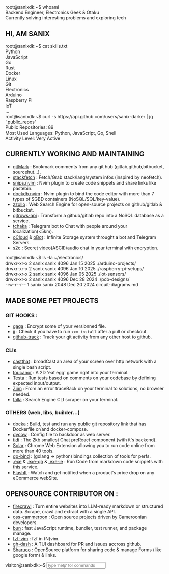 <nav id="index">
<div class="terminal-section">
    <div class="command-line">
        <span class="prompt">root@sanixdk:~$</span>
        <span class="command">whoami</span>
    </div>
    <div class="output">
        <span class="status-indicator status-online"></span>Backend Engineer, Electronics Geek & Otaku<br>
        <span class="status-indicator status-busy"></span>Currently solving interesting problems and exploring tech
    </div>
</div>

<h1 class='typing'> HI, AM SANIX </h1>

<div class="terminal-section">
    <div class="command-line">
        <span class="prompt">root@sanixdk:~$</span>
        <span class="command">cat skills.txt</span>
    </div>
    <div class="output">
        <div class="skills-grid">
            <div class="skill-item">Python</div>
            <div class="skill-item">JavaScript</div>
            <div class="skill-item">Go</div>
            <div class="skill-item">Rust</div>
            <div class="skill-item">Docker</div>
            <div class="skill-item">Linux</div>
            <div class="skill-item">Git</div>
            <div class="skill-item">Electronics</div>
            <div class="skill-item">Arduino</div>
            <div class="skill-item">Raspberry Pi</div>
            <div class="skill-item">IoT</div>
            <div class="skill-item">...</div>
        </div>
    </div>
</div>

<div class="terminal-section">
    <div class="command-line">
        <span class="prompt">root@sanixdk:~$</span>
        <span class="command">curl -s https://api.github.com/users/sanix-darker | jq '.public_repos'</span>
    </div>
    <div class="output">
        Public Repositories: 89<br>
        Most Used Languages: Python, JavaScript, Go, Shell<br>
        <div class="progress-bar">
            <div class="progress-fill" style="width: 92%;"></div>
        </div>
        Activity Level: Very Active
    </div>
</div>

<h2>CURRENTLY WORKING AND MAINTAINING</h2>
<ul>
<li><a href="https://github.com/Sanix-Darker/gitmark">gitMark</a> : Bookmark comments from any git hub (gitlab,github,bitbucket, sourcehut...).</li>
<li><a href="https://github.com/Sanix-Darker/stackfetch">stackfetch</a> : Fetch/Grab stack/lang/system infos (inspired by neofetch).</li>
<li><a href="https://github.com/Sanix-Darker/snips.nvim">snips.nvim</a> : Nvim plugin to create code snippets and share links like pastebin.</li>
<li><a href="https://github.com/Sanix-Darker/dockdb.nvim">dockdb.nvim</a> : Nvim plugin to bind the code editor with more than 7 types of SGBD containers (NoSQL/SQL/key-value).</li>
<li><a href="https://github.com/Sanix-Darker/zzollo">zzollo</a> : Web Search Engine for open-source projects on github/gitlab & bitbucket.</li>
<li><a href="https://github.com/Sanix-Darker/gitrowspack-api">gitrows-api</a> : Transform a github/gitlab repo into a NoSQL database as a service.</li>
<li><a href="https://github.com/Sanix-Darker/tchaka">tchaka</a> : Telegram bot to Chat with people around your localization(&lt;5km).</li>
<li><a href="https://github.com/Sanix-Darker/ocloud">oCloud</a> & <a href="https://github.com/Sanix-Darker/obot">oBot</a> : Infinite Storage system throught a bot and Telegram Servers.</li>
<li><a href="https://github.com/sanix-darker/s2c">s2c</a> : Secret video(ASCII)/audio chat in your terminal with encryption.</li>
</ul>

<div class="terminal-section">
    <div class="command-line">
        <span class="prompt">root@sanixdk:~$</span>
        <span class="command">ls -la ~/electronics/</span>
    </div>
    <div class="output">
        drwxr-xr-x 2 sanix sanix 4096 Jan 15 2025 ./arduino-projects/<br>
        drwxr-xr-x 2 sanix sanix 4096 Jan 10 2025 ./raspberry-pi-setups/<br>
        drwxr-xr-x 2 sanix sanix 4096 Jan 05 2025 ./iot-sensors/<br>
        drwxr-xr-x 2 sanix sanix 4096 Dec 28 2024 ./pcb-designs/<br>
        -rw-r--r-- 1 sanix sanix 2048 Dec 20 2024 circuit-diagrams.md
    </div>
</div>

<h2>MADE SOME <strong>PET</strong> PROJECTS</h2>
<h3>GIT HOOKS :</h3>
<ul>
<li><a href="https://github.com/Sanix-Darker/gaga">gaga</a> : Encrypt some of your versionned file.</li>
<li><a href="https://github.com/sanix-darker/ii">ii</a> : Check if you have to run <code>xxx install</code> after a pull or checkout.</li>
<li><a href="https://github.com/sanix-darker/github-track">github-track</a> : Track your git activity from any other host to github.</li>
</ul>
<h3>CLIs</h3>
<ul>
<li><a href="https://github.com/Sanix-Darker/castthat">castthat</a> : broadCast an area of your screen over http network with a single bash script.</li>
<li><a href="https://github.com/Sanix-Darker/toucanor">toucanor</a> : A 2D 'eat egg' game right into your terminal.</li>
<li><a href="https://github.com/Sanix-Darker/testa">Testa</a> : Run tests based on comments on your codebase by defining expected input/output.</li>
<li><a href="https://github.com/Sanix-Darker/ziim">Ziim</a> : From an error traceBack on your terminal to solutions, no browser needed.</li>
<li><a href="https://github.com/Sanix-Darker/falla">falla</a> : Search Engine CLI scraper on your terminal.</li>
</ul>
<h3>OTHERS (web, libs, builder...)</h3>
<ul>
<li><a href="https://github.com/Sanix-Darker/docka">docka</a> : Build, test and run any public git repository link that has Dockerfile or/and docker-compose.</li>
<li><a href="https://github.com/Sanix-Darker/dycow">dycow</a> : Config file to backdoor as web server.</li>
<li><a href="https://github.com/Sanix-Darker/tidi">tidi</a> : The 2kb smallest Chat preReact component (with it's backend).</li>
<li><a href="https://github.com/Sanix-Darker/solar">Solar</a> : Chrome Web Extension allowing you to run code online from more than 40 tools.</li>
<li><a href="https://github.com/Sanix-Darker/go_bind">go-bind</a> : (golang -> python) bindings collection of tools for perfs.</li>
<li><a href="https://github.com/Sanix-Darker/.exe">.exe</a> & <a href="https://github.com/Sanix-Darker/d-exe-action">.exe-gh</a> & <a href="https://github.com/Sanix-Darker/d-exe-action-example">.exe-ie</a> : Run Code from markdown code snippets with this service.</li>
<li><a href="https://github.com/Sanix-Darker/flashit">FlashIt</a> : Watch and get notified when a product's price drop on any eCommerce webSite.</li>
</ul>

<h2>OPENSOURCE CONTRIBUTOR ON :</h2>
<ul>
<li><a href="https://github.com/mendableai/firecrawl">firecrawl</a> : Turn entire websites into LLM-ready markdown or structured data. Scrape, crawl and extract with a single API.</li>
<li><a href="https://github.com/osscameroon">oss-cammeroon</a> :  Open source projects driven by Cameroonian developers.</li>
<li><a href="https://github.com/oven-sh/bun">bun</a> : fast JavaScript runtime, bundler, test runner, and package manage.</li>
<li><a href="https://github.com/junegunn/fzf.vim">fzf-vim</a> : fzf in (N)vim.</li>
<li><a href="https://github.com/dlvhdr/gh-dash">gh-dash</a> : A TUI dashboard for PR and issues accross github.</li>
<li><a href="https://github.com/ln-dev7/sharuco">Sharuco</a> : OpenSource platform for sharing code & manage Forms (like google form) & links.</li>
</ul>

<div class="interactive-terminal">
    <div class="command-line">
        <span class="prompt">visitor@sanixdk:~$</span>
        <input type="text" class="terminal-input" id="terminalInput" placeholder="type 'help' for commands" autocomplete="off">
    </div>
    <div id="terminalOutput"></div>
</div>

<script>
    // Interactive Terminal
    const terminalInput = document.getElementById('terminalInput');
    const terminalOutput = document.getElementById('terminalOutput');

    const commands = {
        help: 'Available commands: help, about, skills, projects, electronics, contact, clear, whoami, uptime',
        about: 'Backend Engineer passionate about solving interesting problems, building tools, and exploring electronics.',
        skills: 'Python, JavaScript, Go, Rust, Docker, Linux, Neovim, Git, Electronics, Arduino, Raspberry Pi, IoT',
        projects: 'gitMark, stackfetch, snips.nvim, dockdb.nvim, zzollo, gitrows-api, tchaka, oCloud/oBot, s2c',
        electronics: 'Arduino projects, Raspberry Pi setups, IoT sensors, PCB designs, circuit prototyping',
        contact: 'GitHub: github.com/sanix-darker | Telegram: @sanixdarker | Email: s4nixdk@gmail.com',
        clear: '',
        whoami: 'sanix - Backend Engineer, Electronics Geek & Otaku',
        uptime: 'System uptime: Always learning, always building'
    };

    if (terminalInput) {
        terminalInput.addEventListener('keypress', function(e) {
            if (e.key === 'Enter') {
                const command = this.value.trim().toLowerCase();
                const output = document.createElement('div');
                output.style.marginBottom = '10px';
                output.style.color = 'var(--text-secondary)';

                if (command === 'clear') {
                    terminalOutput.innerHTML = '';
                } else if (commands[command]) {
                    output.innerHTML = `<span style="color: var(--text-muted);">visitor@sanixdk:~$</span> ${this.value}<br>${commands[command]}`;
                    terminalOutput.appendChild(output);
                } else if (command) {
                    output.innerHTML = `<span style="color: var(--text-muted);">visitor@sanixdk:~$</span> ${this.value}<br><span style="color: var(--text-muted);">command not found: ${command}</span>`;
                    terminalOutput.appendChild(output);
                }

                this.value = '';
                terminalOutput.scrollTop = terminalOutput.scrollHeight;
            }
        });
    }

    const blogList = document.getElementById("blog-list");
    if (blogList) {
        const blogCount = document.querySelectorAll("h3").length;
        blogList.style.setProperty("--total-items", `${blogCount}`);
        console.log("Blog count :", blogCount);
    }

    document.addEventListener('DOMContentLoaded', function() {
        const searchInput = document.getElementById('search-input');
        const blogItems = document.querySelectorAll('.blog-item, article');

        if (!searchInput) return;

        searchInput.addEventListener('input', function() {
            const searchTerm = this.value.toLowerCase().trim();

            blogItems.forEach(function(item) {
                const title = item.querySelector('h1, h2, h3, .blog-title');
                const content = item.querySelector('p, .blog-excerpt, .content');
                const tags = item.querySelectorAll('.tag, .tags span');

                let searchableText = '';

                // Add title text
                if (title) {
                    searchableText += title.textContent.toLowerCase() + ' ';
                }

                // Add content text
                if (content) {
                    searchableText += content.textContent.toLowerCase() + ' ';
                }

                // Add tags text
                tags.forEach(function(tag) {
                    searchableText += tag.textContent.toLowerCase() + ' ';
                });

                // Show/hide based on search
                if (searchTerm === '' || searchableText.includes(searchTerm)) {
                    item.style.display = 'block';
                    item.style.opacity = '1';
                } else {
                    item.style.display = 'none';
                    item.style.opacity = '0';
                }
            });

            // Show "no results" message if needed
            const visibleItems = Array.from(blogItems).filter(item =>
                item.style.display !== 'none'
            );

            let noResultsMsg = document.getElementById('no-results');
            if (visibleItems.length === 0 && searchTerm !== '') {
                if (!noResultsMsg) {
                    noResultsMsg = document.createElement('div');
                    noResultsMsg.id = 'no-results';
                    noResultsMsg.className = 'no-results';
                    noResultsMsg.innerHTML = '<p>// no posts found matching your search</p>';

                    const blogContainer = document.querySelector('.blog-list, .blog-posts, main');
                    if (blogContainer) {
                        blogContainer.appendChild(noResultsMsg);
                    }
                }
                noResultsMsg.style.display = 'block';
            } else if (noResultsMsg) {
                noResultsMsg.style.display = 'none';
            }
        });
    });
</script>
</nav>
